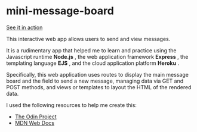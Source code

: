 # mini-message-board

[See it in action](https://lit-reaches-01491.herokuapp.com/)

This interactive web app allows users to send and view messages.

It is a rudimentary app that helped me to learn and practice using the Javascript runtime **Node.js** , the web application framework **Express** , the templating language **EJS** , and the cloud application platform **Heroku** .

Specifically, this web application uses routes to display the main message board and the field to send a new message, managing data via GET and POST methods, and views or templates to layout the HTML of the rendered data.

I used the following resources to help me create this:
- [The Odin Project](https://www.theodinproject.com/paths/full-stack-javascript/courses/nodejs/lessons/mini-message-board)
- [MDN Web Docs](https://developer.mozilla.org/en-US/docs/Learn/Server-side/Express_Nodejs)
